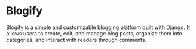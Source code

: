 # Blogify
 Blogify is a simple and customizable blogging platform built with Django. It allows users to create, edit, and manage blog posts, organize them into categories, and interact with readers through comments.
